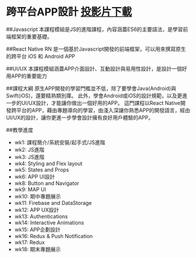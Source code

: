 # 跨平台APP設計 [投影片下載](https://drive.google.com/drive/folders/0ByVfHLrANqS3RFNYSFJIdGc2RDQ?usp=sharing)
##Javascript
本課程模組是JS的進階課程，內容涵蓋ES6的主要語法，是學習前端框架的重要基礎。

##React Native
RN 是一個基於Javascript開發的前端框架，可以用來撰寫原生的跨平台 iOS 和 Android APP

##UI/UX
本課程模組涵蓋APP介面設計、互動設計與易用性設計，是設計一個好用APP的重要能力

##課程大綱
原生APP開發的學習門檻並不低，除了要學會Java(Android)與Swift(iOS)，還要精熟類別庫。 此外，學會Android或iOS的設計規範，以及更進一步的UI/UX設計，才能讓你做出一個好用的APP。 這門課程以React Native開發跨平台的APP，藉由專題導向的學習，由淺入深讓你熟悉APP的開發語言，經由UI/UX的設計，讓你更進一步學會設計擁有良好用戶體驗的APP。

##教學進度
- wk1: 課程簡介/系統安裝/起手式/JS進階
- wk2: JS進階
- wk3: JS進階
- wk4: Styling and Flex layout
- wk5: States and Props
- wk6: APP UI設計
- wk8: Button and Navigator
- wk9: MAP UI 
- wk10: 期中專題展示   
- wk11: Firebase and DataStorage
- wk12: APP UX設計
- wk13: Authentications
- wk14: Interactive Animations
- wk15: APP企劃設計
- wk16: Redux & Push Notification  
- wk17: Redux
- wk18: 期末專題展示
